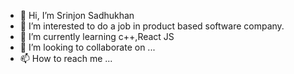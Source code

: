 - 👋 Hi, I’m Srinjon Sadhukhan
- 👀 I’m interested to do a job in product based software company.
- 🌱 I’m currently learning c++,React JS
- 💞️ I’m looking to collaborate on ...
- 📫 How to reach me ...

<!---
srinjon/srinjon is a ✨ special ✨ repository because its `README.md` (this file) appears on your GitHub profile.
You can click the Preview link to take a look at your changes.
--->
